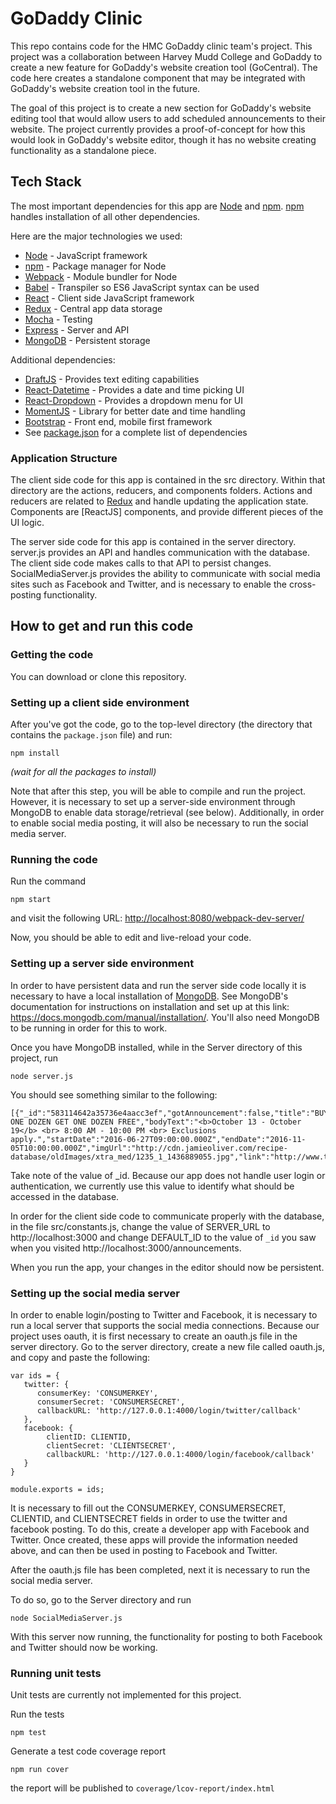 [Node]: https://nodejs.org/en/
[npm]: https://www.npmjs.com/
[Webpack]: https://webpack.github.io/
[Babel]: https://babeljs.io/
[React]: https://facebook.github.io/react/
[Express]: https://expressjs.com/
[Mocha]: https://mochajs.org/
[MongoDB]: https://www.mongodb.com/
[Redux]: http://redux.js.org/docs/introduction/
[DraftJS]: https://facebook.github.io/draft-js/
[React-Datetime]: https://github.com/YouCanBookMe/react-datetime
[MomentJS]: http://momentjs.com/
[Bootstrap]: http://getbootstrap.com/
[React-Dropdown]: https://github.com/fraserxu/react-dropdown
[package.json]: https://github.com/hmc-godaddy-clinic-16/editor-section/blob/master/package.json

# GoDaddy Clinic

This repo contains code for the HMC GoDaddy clinic team's project. This project
was a collaboration between Harvey Mudd College and GoDaddy to create a new
feature for GoDaddy's website creation tool (GoCentral). The code here creates a standalone
component that may be integrated with GoDaddy's website creation tool in the
future.

The goal of this project is to create a new section for GoDaddy's website editing tool
that would allow users to add scheduled announcements to their website. The project
currently provides a proof-of-concept for how this would look in GoDaddy's website
editor, though it has no website creating functionality as a standalone piece.

## Tech Stack

The most important dependencies for this app are [Node] and [npm]. [npm] handles
installation of all other dependencies.

Here are the major technologies we used:
   + [Node] - JavaScript framework
   + [npm] - Package manager for Node
   + [Webpack] - Module bundler for Node
   + [Babel] - Transpiler so ES6 JavaScript syntax can be used 
   + [React] - Client side JavaScript framework
   + [Redux] - Central app data storage
   + [Mocha] - Testing 
   + [Express] - Server and API
   + [MongoDB] - Persistent storage

Additional dependencies: 
   + [DraftJS] - Provides text editing capabilities
   + [React-Datetime] - Provides a date and time picking UI
   + [React-Dropdown] - Provides a dropdown menu for UI
   + [MomentJS] - Library for better date and time handling
   + [Bootstrap] - Front end, mobile first framework
   + See [package.json] for a complete list of dependencies


### Application Structure
The client side code for this app is contained in the src directory.
Within that directory are the actions, reducers, and components folders.
Actions and reducers are related to [Redux] and handle updating the 
application state. Components are [ReactJS] components, and provide
different pieces of the UI logic. 

The server side code for this app is contained in the server directory.
server.js provides an API and handles communication with the database.
The client side code makes calls to that API to persist changes.
SocialMediaServer.js provides the ability to communicate with social
media sites such as Facebook and Twitter, and is necessary to enable
the cross-posting functionality.

## How to get and run this code

### Getting the code
You can download or clone this repository.

### Setting up a client side environment
After you've got the code, go to the top-level directory (the directory
that contains the `package.json` file) and run:
```
npm install
```
_(wait for all the packages to install)_

Note that after this step, you will be able to compile and run the
project. However, it is necessary to set up a server-side environment
through MongoDB to enable data storage/retrieval (see below).
Additionally, in order to enable social media posting, it will also
be necessary to run the social media server.

 
### Running the code
Run the command
```
npm start
```
and visit the following URL: [http://localhost:8080/webpack-dev-server/](http://localhost:8080/webpack-dev-server/)

Now, you should be able to edit and live-reload your code.

### Setting up a server side environment

In order to have persistent data and run the server side code locally it is necessary
to have a local installation of [MongoDB]. See MongoDB's documentation for instructions on
installation and set up at this link: https://docs.mongodb.com/manual/installation/.
You'll also need MongoDB to be running in order for this to work. 

Once you have MongoDB installed, while in the Server directory of this project,
run 
```
node server.js
```



You should see something similar to the following:
```
[{"_id":"583114642a35736e4aacc3ef","gotAnnouncement":false,"title":"BUY ONE DOZEN GET ONE DOZEN FREE","bodyText":"<b>October 13 - October 19</b> <br> 8:00 AM - 10:00 PM <br> Exclusions apply.","startDate":"2016-06-27T09:00:00.000Z","endDate":"2016-11-05T10:00:00.000Z","imgUrl":"http://cdn.jamieoliver.com/recipe-database/oldImages/xtra_med/1235_1_1436889055.jpg","link":"http://www.thedonutmanca.com/"}]
```
Take note of the value of _id. Because our app does not handle user login or
authentication, we currently use this value to identify what should be accessed in the 
database.

In order for the client side code to communicate properly with the database, in the file src/constants.js,
change the value of SERVER_URL to http://localhost:3000 and change DEFAULT_ID to the value of ```_id```
you saw when you visited http://localhost:3000/announcements.

When you run the app, your changes in the editor should now be persistent.



### Setting up the social media server

In order to enable login/posting to Twitter and Facebook, it is necessary to run a local server
that supports the social media connections. Because our project uses oauth, it is first necessary
to create an oauth.js file in the server directory. Go to the server directory, create a new file
called oauth.js, and copy and paste the following:

```
var ids = {
   twitter: {
      consumerKey: 'CONSUMERKEY',
      consumerSecret: 'CONSUMERSECRET',
      callbackURL: 'http://127.0.0.1:4000/login/twitter/callback'
   },
   facebook: {
        clientID: CLIENTID,
        clientSecret: 'CLIENTSECRET',
        callbackURL: 'http://127.0.0.1:4000/login/facebook/callback'
   }
}  

module.exports = ids;
```

It is necessary to fill out the CONSUMERKEY, CONSUMERSECRET, CLIENTID, and CLIENTSECRET fields
in order to use the twitter and facebook posting. To do this, create a developer app with Facebook
and Twitter. Once created, these apps will provide the information needed above, and can then
be used in posting to Facebook and Twitter.

After the oauth.js file has been completed, next it is necessary to run the social media server.

 To do so, go to the Server directory and run

 ```
node SocialMediaServer.js
```

With this server now running, the functionality for posting to both Facebook and Twitter should now be working.



### Running unit tests

Unit tests are currently not implemented for this project.

Run the tests
```
npm test
```
Generate a test code coverage report
```
npm run cover
```
the report will be published to `coverage/lcov-report/index.html`


